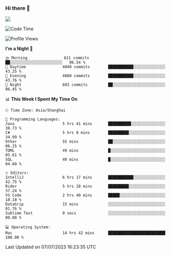 ### Hi there 👋

<!--
**JJAYCHEN1e/jjaychen1e** is a ✨ _special_ ✨ repository because its `README.md` (this file) appears on your GitHub profile.

Here are some ideas to get you started:

- 🔭 I’m currently working on ...
- 🌱 I’m currently learning ...
- 👯 I’m looking to collaborate on ...
- 🤔 I’m looking for help with ...
- 💬 Ask me about ...
- 📫 How to reach me: ...
- 😄 Pronouns: ...
- ⚡ Fun fact: ...
-->

[![](https://github-readme-stats.vercel.app/api?username=jjaychen1e&show_icons=true)](https://github.com/jjaychen1e/github-readme-stats?count_private=true)

<!--START_SECTION:waka-->
![Code Time](http://img.shields.io/badge/Code%20Time-789%20hrs%2033%20mins-blue)

![Profile Views](http://img.shields.io/badge/Profile%20Views-16-blue)

**I'm a Night 🦉** 

```text
🌞 Morning                611 commits         ██░░░░░░░░░░░░░░░░░░░░░░░   06.54 % 
🌆 Daytime                4040 commits        ███████████░░░░░░░░░░░░░░   43.25 % 
🌃 Evening                4088 commits        ███████████░░░░░░░░░░░░░░   43.76 % 
🌙 Night                  603 commits         ██░░░░░░░░░░░░░░░░░░░░░░░   06.45 % 
```


📊 **This Week I Spent My Time On** 

```text
🕑︎ Time Zone: Asia/Shanghai

💬 Programming Languages: 
Java                     5 hrs 41 mins       ██████████░░░░░░░░░░░░░░░   38.73 % 
C#                       5 hrs 8 mins        █████████░░░░░░░░░░░░░░░░   34.99 % 
Other                    55 mins             ██░░░░░░░░░░░░░░░░░░░░░░░   06.25 % 
TOML                     49 mins             █░░░░░░░░░░░░░░░░░░░░░░░░   05.61 % 
SQL                      40 mins             █░░░░░░░░░░░░░░░░░░░░░░░░   04.60 % 

🔥 Editors: 
IntelliJ                 6 hrs 17 mins       ███████████░░░░░░░░░░░░░░   42.75 % 
Rider                    5 hrs 28 mins       █████████░░░░░░░░░░░░░░░░   37.24 % 
VS Code                  2 hrs 40 mins       █████░░░░░░░░░░░░░░░░░░░░   18.18 % 
DataGrip                 15 mins             ░░░░░░░░░░░░░░░░░░░░░░░░░   01.76 % 
Sublime Text             0 secs              ░░░░░░░░░░░░░░░░░░░░░░░░░   00.08 % 

💻 Operating System: 
Mac                      14 hrs 42 mins      █████████████████████████   100.00 % 
```


 Last Updated on 07/07/2023 16:23:35 UTC
<!--END_SECTION:waka-->

